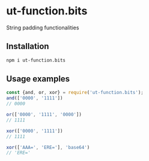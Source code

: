 # ut-function.bits

String padding functionalities

## Installation

```sh
npm i ut-function.bits
```

## Usage examples

```js
const {and, or, xor} = require('ut-function.bits');
and(['0000', '1111'])
// 0000

or(['0000', '1111', '0000'])
// 1111

xor(['0000', '1111'])
// 1111

xor(['AAA=', 'ERE='], 'base64')
// 'ERE='
```
